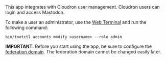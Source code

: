 <sso>
This app integrates with Cloudron user management. Cloudron users can login and access
Mastodon.
</sso>

To make a user an administrator, use the [Web Terminal](https://cloudron.io/documentation/apps/#web-terminal)
and run the following command:

```
bin/tootctl accounts modify <username> --role admin
```

**IMPORTANT**: Before you start using the app, be sure to configure the [federation domain](https://cloudron.io/documentation/apps/mastodon/#federation-domain). The federation domain cannot be changed easily later.

